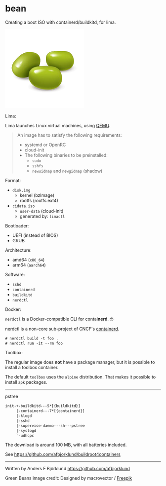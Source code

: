 # bean

Creating a boot ISO with containerd/buildkitd, for lima.

![green beans](assets/beans.png)

Lima:

Lima launches Linux virtual machines, using [QEMU](https://www.qemu.org/).

> An image has to satisfy the following requirements:
>
> - systemd or OpenRC
> - cloud-init
> - The following binaries to be preinstalled:
>   - `sudo`
>   - `sshfs`
>   - `newuidmap` and `newgidmap` (shadow)

Format:

- `disk.img`
  - kernel (bzImage)
  - rootfs (rootfs.ext4)
- `cidata.iso`
  - `user-data` (cloud-init)
  - generated by: `limactl`

Bootloader:

- UEFI (instead of BIOS)
- GRUB

Architecture:

- amd64 (`x86_64`)
- arm64 (`aarch64`)

Software:

- `sshd`
- `containerd`
- `buildkitd`
- `nerdctl`

Docker:

`nerdctl` is a Docker-compatible CLI for contai**nerd**.  🤓

nerdctl is a non-core sub-project of CNCF's [containerd](https://containerd.io/).

```console
# nerdctl build -t foo .
# nerdctl run -it --rm foo
```

Toolbox:

The regular image does **not** have a package manager,
but it is possible to install a toolbox container.

The default `toolbox` uses the `alpine` distribution.
That makes it possible to install `apk` packages.

---

pstree

```text
init-+-buildkitd---5*[{buildkitd}]
     |-containerd---7*[{containerd}]
     |-klogd
     |-sshd
     |-supervise-daemo---sh---pstree
     |-syslogd
     `-udhcpc
```

The download is around 100 MB, with all batteries included.

See <https://github.com/afbjorklund/buildroot4containers>

---

Written by Anders F Björklund <https://github.com/afbjorklund>

Green Beans image credit: Designed by macrovector / [Freepik](http://www.freepik.com)
